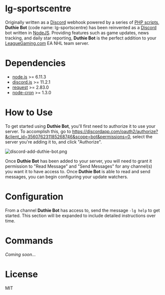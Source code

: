 lg-sportscentre
===============

Originally written as a [Discord](https://discordapp.com/) webhook powered by a series of [PHP scripts](http://php.net/), **Duthie Bot** (code name: lg-sportscentre) has been reinvented as a [Discord](https://discordapp.com/) bot written in [NodeJS](https://nodejs.org/). Providing features such as game updates, news tracking, and daily star reporting, **Duthie Bot** is the perfect addition to your [LeagueGaming.com](http://www.leaguegaming.com) EA NHL team server.

Dependencies
============
 * [node.js](https://nodejs.org/) >= 6.11.3
 * [discord.js](/hydrabolt/discord.js) >= 11.2.1
 * [request](/request/request) >= 2.83.0
 * [node-cron](/kelektiv/node-cron) >= 1.3.0

How to Use
==========
To get started using **Duthie Bot**, you'll first need to authorize it to use your server. To accomplish this, go to https://discordapp.com/oauth2/authorize?&client_id=356076231185268746&scope=bot&permissions=0, select the server you're adding it to, and click "Authorize".

![discord-add-duthie-bot.png](https://i.imgur.com/Tk4Tk8z.png)

Once **Duthie Bot** has been added to your server, you will need to grant it permission to "Read Message" and "Send Messages" for any channel(s) you want it to have access to. Once **Duthie Bot** is able to read and send messages, you can begin configuring your update watchers.

Configuration
=============
From a channel **Duthie Bot** has access to, send the message `-lg help` to get started. This section will be expanded to include detailed instructions over time.

Commands
========
_Coming soon..._
 
License
=======
MIT